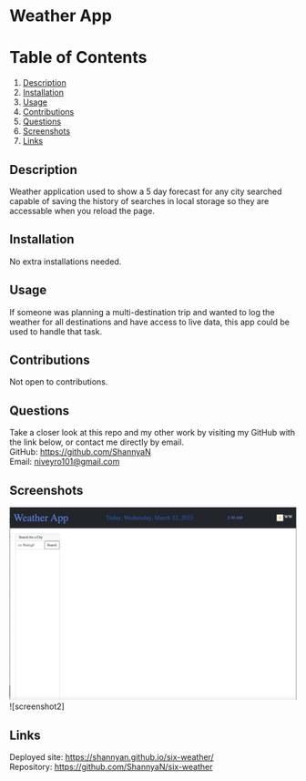 # Weather App  
  
 # Table of Contents  
   
1. [Description](#description)  
2. [Installation](#installation)  
3. [Usage](#usage)  
4. [Contributions](#contributions)   
5. [Questions](#questions)  
6. [Screenshots](#screenshots)  
7. [Links](#links)  
## Description  
Weather application used to show a 5 day forecast for any city searched capable of saving the history of searches in local storage so they are accessable when you reload the page.  
  
## Installation  
No extra installations needed.  
  
## Usage  
If someone was planning a multi-destination trip and wanted to log the weather for all destinations and have access to live data, this app could be used to handle that task.  
   
  
## Contributions  
Not open to contributions. 
   
   
## Questions  
Take a closer look at this repo and my other work by visiting my GitHub with the link below, or contact me directly by email.  
GitHub: https://github.com/ShannyaN  
Email: niveyro101@gmail.com  
## Screenshots  
![initial load](assets/images/initialLoad.png)
![screenshot2]  
## Links  
Deployed site: https://shannyan.github.io/six-weather/  
Repository: https://github.com/ShannyaN/six-weather